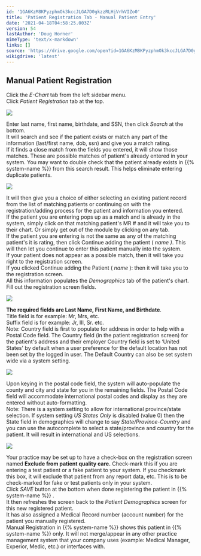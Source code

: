 ```yaml
---
id: '1GA6KzM8KPyzphmOk3kccJLGA7D0gkzzRLHjVrhVIZo0'
title: 'Patient Registration Tab - Manual Patient Entry'
date: '2021-04-18T04:58:25.003Z'
version: 54
lastAuthor: 'Doug Horner'
mimeType: 'text/x-markdown'
links: []
source: 'https://drive.google.com/open?id=1GA6KzM8KPyzphmOk3kccJLGA7D0gkzzRLHjVrhVIZo0'
wikigdrive: 'latest'
---
```

## Manual Patient Registration

Click the *E-Chart* tab from the left sidebar menu.  
Click *Patient Registration* tab at the top.

![](../patient-registration-tab-manual-patient-entry.assets/9c3affda031b27a38fef85b33357a5f2.png)

Enter last name, first name, birthdate, and SSN, then click *Search* at the bottom.  
It will search and see if the patient exists or match any part of the information (last/first name, dob, ssn) and give you a match rating.  
If it finds a close match from the fields you entered, it will show those matches. These are possible matches of patient's already entered in your system. You may want to double check that the patient already exists in {{% system-name %}} from this search result. This helps eliminate entering duplicate patients.

![](../patient-registration-tab-manual-patient-entry.assets/4d6146774d7a21da66799e2dcdb9600d.png)

It will then give you a choice of either selecting an existing patient record from the list of matching patients or continuing on with the registration/adding process for the patient and information you entered.  
If the patient you are entering pops up as a match and is already in the system, simply click on that matching patient's MR # and it will take you to their chart. Or simply get out of the module by clicking on any tab.  
If the patient you are entering is not the same as any of the matching patient's it is rating, then click Continue adding the patient ( *name )*. This will then let you continue to enter this patient manually into the system.  
If your patient does not appear as a possible match, then it will take you right to the registration screen.  
If you clicked Continue adding the Patient ( *name* ): then it will take you to the registration screen.  
All this information populates the *Demographics* tab of the patient's chart.  
Fill out the registration screen fields.

![](../patient-registration-tab-manual-patient-entry.assets/0502398597c370e70e5f3da51e447b6d.png)

**The required fields are Last Name, First Name, and Birthdate**.  
Title field is for example: Mr, Mrs, etc.  
Suffix field is for example: Jr, III, Sr. etc.  
Note: Country field is first to populate for address in order to help with a Postal Code field. The Country field (in the patient registration screen) for the patient's address and their employer Country field is set to ‘United States' by default when a user preference for the default location has not been set by the logged in user. The Default Country can also be set system wide via a system setting.

![](../patient-registration-tab-manual-patient-entry.assets/cbdfffaf5e5c3fd20b7a5654ddb6713b.png)

Upon keying in the postal code field, the system will auto-populate the county and city and state for you in the remaining fields. The Postal Code field will accommodate international postal codes and display as they are entered without auto-formatting.  
Note: There is a system setting to allow for international province/state selection. If system setting *US States Only* is disabled (value 0) then the State field in demographics will change to say *State/Province-Country* and you can use the autocomplete to select a state/province and country for the patient. It will result in international and US selections.

![](../patient-registration-tab-manual-patient-entry.assets/5782338ade2057bf0a7a9f127a03265d.png)

Your practice may be set up to have a check-box on the registration screen named **Exclude from patient quality care.** Check-mark this if you are entering a test patient or a fake patient to your system. If you checkmark this box, it will exclude that patient from any report data, etc. This is to be check-marked for fake or test patients only in your system.  
Click *SAVE* button at the bottom when done registering the patient in {{% system-name %}} .  
It then refreshes the screen back to the *Patient Demographics* screen for this new registered patient.  
It has also assigned a Medical Record number (account number) for the patient you manually registered.  
Manual Registration in {{% system-name %}} shows this patient in {{% system-name %}} only. It will not merge/appear in any other practice management system that your company uses (example: Medical Manager, Experior, Medic, etc.) or interfaces with.
